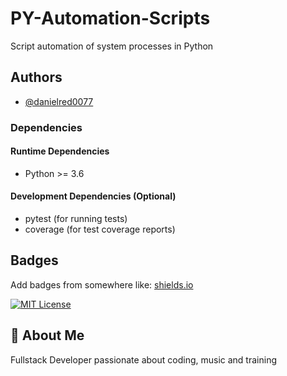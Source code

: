 # PY-Automation-Scripts

Script automation of system processes in Python

## Authors

- [@danielred0077](https://github.com/DanielRed007)


### Dependencies

#### Runtime Dependencies
- Python >= 3.6

#### Development Dependencies (Optional)
- pytest (for running tests)
- coverage (for test coverage reports)

## Badges

Add badges from somewhere like: [shields.io](https://shields.io/)

[![MIT License](https://img.shields.io/badge/License-MIT-green.svg)](https://choosealicense.com/licenses/mit/)


## 🚀 About Me
Fullstack Developer passionate about coding, music and training
